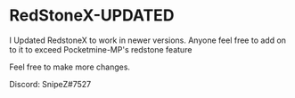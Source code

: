 # RedStoneX-UPDATED
I Updated RedstoneX to work in newer versions. Anyone feel free to add on to it to exceed Pocketmine-MP's redstone feature

Feel free to make more changes.

Discord: SnipeZ#7527
